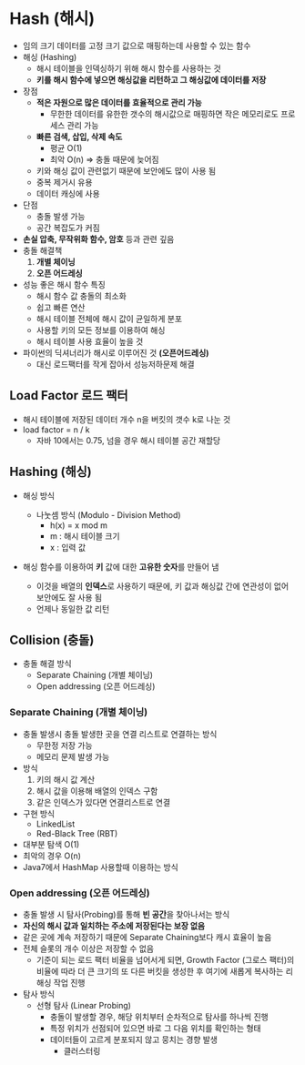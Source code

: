 # Hash (해시)

- 임의 크기 데이터를 고정 크기 값으로 매핑하는데 사용할 수 있는 함수
- 해싱 (Hashing)
  - 해시 테이블을 인덱싱하기 위해 해시 함수를 사용하는 것
  - **키를 해시 함수에 넣으면 해싱값을 리턴하고 그 해싱값에 데이터를 저장**
- 장점
  - **적은 자원으로 많은 데이터를 효율적으로 관리 가능**
    - 무한한 데이터를 유한한 갯수의 해시값으로 매핑하면 작은 메모리로도 프로세스 관리 가능
  - **빠른 검색, 삽입, 삭제 속도**
    - 평균 O(1)
    - 최악 O(n) => 충돌 때문에 늦어짐
  - 키와 해싱 값이 관련없기 때문에 보안에도 많이 사용 됨
  - 중복 제거시 유용
  - 데이터 캐싱에 사용
- 단점
  - 충돌 발생 가능
  - 공간 복잡도가 커짐
- **손실 압축, 무작위화 함수, 암호** 등과 관련 깊음
- 충돌 해결책
  1. **개별 체이닝**
  2. **오픈 어드레싱**
- 성능 좋은 해시 함수 특징
  - 해시 함수 값 충돌의 최소화
  - 쉽고 빠른 연산
  - 해시 테이블 전체에 해시 값이 균일하게 분포
  - 사용할 키의 모든 정보를 이용하여 해싱
  - 해시 테이블 사용 효율이 높을 것
- 파이썬의 딕셔너리가 해시로 이루어진 것 **(오픈어드레싱)**
  - 대신 로드팩터를 작게 잡아서 성능저하문제 해결



## Load Factor 로드 팩터

- 해시 테이블에 저장된 데이터 개수 n을 버킷의 갯수 k로 나눈 것
- load factor = n / k
  - 자바 10에서는 0.75, 넘을 경우 해시 테이블 공간 재할당



## Hashing (해싱)

- 해싱 방식
  - 나눗셈 방식 (Modulo - Division Method)
    - h(x) = x mod m
    - m : 해시 테이블 크기
    - x : 입력 값

- 해싱 함수를 이용하여 **키** 값에 대한 **고유한 숫자**를 만들어 냄
  - 이것을 배열의 **인덱스**로 사용하기 때문에, 키 값과 해싱값 간에 연관성이 없어 보안에도 잘 사용 됨
  - 언제나 동일한 값 리턴

## Collision (충돌)

- 충돌 해결 방식
  - Separate Chaining (개별 체이닝)
  - Open addressing (오픈 어드레싱)



### Separate Chaining (개별 체이닝)

- 충돌 발생시 충돌 발생한 곳을 연결 리스트로 연결하는 방식
  - 무한정 저장 가능
  - 메모리 문제 발생 가능
- 방식
  1. 키의 해시 값 계산
  2. 해시 값을 이용해 배열의 인덱스 구함
  3. 같은 인덱스가 있다면 연결리스트로 연결
- 구현 방식
  - LinkedList
  - Red-Black Tree (RBT)
- 대부분 탐색 O(1)
- 최악의 경우 O(n)
- Java7에서 HashMap 사용할때 이용하는 방식



### Open addressing (오픈 어드레싱)

- 충돌 발생 시 탐사(Probing)를 통해 **빈 공간**을 찾아나서는 방식
- **자신의 해시 값과 일치하는 주소에 저장된다는 보장 없음**
- 같은 곳에 계속 저장하기 때문에 Separate Chaining보다 캐시 효율이 높음
- 전체 슬롯의 개수 이상은 저장할 수 없음
  - 기준이 되는 로드 팩터 비율을 넘어서게 되면, Growth Factor (그로스 팩터)의 비율에 따라 더 큰 크기의 또 다른 버킷을 생성한 후 여기에 새롭게 복사하는 리해싱 작업 진행
- 탐사 방식
  - 선형 탐사 (Linear Probing)
    - 충돌이 발생할 경우, 해당 위치부터 순차적으로 탐사를 하나씩 진행
    - 특정 위치가 선점되어 있으면 바로 그 다음 위치를 확인하는 형태
    - 데이터들이 고르게 분포되지 않고 뭉치는 경향 발생
      - 클러스터링

